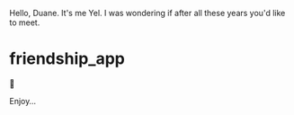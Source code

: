 Hello, Duane. It's me Yel. I was wondering if after all these years you'd like to meet.
# friendship_app

:tada:

Enjoy… 
